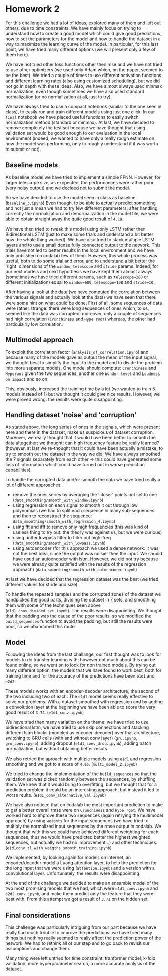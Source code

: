 # Homework 2
For this challenge we had a lot of ideas, explored many of them and left out others, due to time constraints. We have mainly focus on trying to understand how to create a good model which could give good predictions, how to set the parameters for the model and how to handle the dataset in a way to maximize the learning curve of the model.
In particular, for this last point, we have tried many different options (we will present only a few of them here).

We have not tried other loss functions other then mse and we have not tried to use other optimizers (we used only Adam which, on the paper, seemed to be the best). We tried a couple of times to use different activation functions and different learning rates (also using customized scheduling), but we did not go in depth with these ideas. Also, we have almost always used minmax normalization, even though sometimes we have also used standard normalization (or no normalization at all, just to try).

We have always tried to use a compact notebook (similar to the one seen in class), to easily run and train different models using just one click. In our `final` notebook we have placed useful functions to easily switch normalization method (standard or minmax). At last, we have decided to remove completely the test set because we have thought that using validation set would be good enough to our evaluation in the local environment (indeed, we wanted to have only a really rough estimate on how the model was performing, only to roughly understand if it was worth to submit or not).

## Baseline models
As baseline model we have tried to implement a simple FFNN. However, for larger telescope size, as excpected, the performances were rather poor (very noisy output) and we decided not to submit the model.

So we have decided to use the model seen in class as baseline. (`baseline_3.ipynb`)
Even though, to be able to actually predict something and not just a mean we had to try few different parameters, after handling correctly the normalization and denormalization in the model file, we were able to obtain straight away the quite good result of `4.19`.

We have then tried to tweak this model using only LSTM rather then Bidirectional LSTM (just to make some trials and understand a bit better how the whole thing worked). We have also tried to stack multiple LSTM layers and to use a small dense fully connected output to the network.
This trials have not led to better results in the local environment and we have only published on codalab few of them.
However, this whole process was useful, both to do some trial and error, and to understand a bit better the 'right' dimensions of the `window`, `telescope` and `stride` params.
Indeed, for our next models and next hypothesis we have kept them almost always (sometimes we have tried different params, such as `telescope=288` or different initialization) equal to `window=600`, `telescope=108` and `stride=10`.

After having a look at the data (we have computed the correlation between the various signals and actually look at the data) we have seen that there were some hint on what could be done.
First of all, some sequences of data were rather strange: there were long sequences of ones which, to us, seemed like the data was corrupted; moreover, only a couple of sequences had high correlation (`Crunchiness` and `Hype root`) whereas, the other had particulalrly low correlation.

## Multimodel approach
To exploit the correlation factor (`analysis_of_correlation.ipynb`) and because many of the models gave as output the mean of the input signal, we thought best to simplify the input to the model and to divide the problem into more separate models. One model should compute: `Crunchiness` and `Hyperoot` given the two sequences, another one `Wonder level` and `Loudness on impact` and so on.

This, obviously, increased the training time by a lot (we wanted to train 5 models instead of 1) but we thought it could give nice results. However, we were proved wrong: the results were quite disappointing.

## Handling dataset 'noise' and 'corruption'
As stated above, the long series of ones in the signals, which were present here and there in the dataset, make us suspicious of dataset corruption. Moreover, we really thought that it would have been better to smooth the data altogether; we thought: can high frequency feature be really learned? (however, at last we re-thought that it could have been actually a mistake, to try to smooth out the dataset in the way we did. We have always smoothed the 7 signals separately from each other -> this could have generated some loss of information which could have turned out in worse prediction capabilities).

To handle the corrupted data and/or smooth the data we have tried really a lot of different approaches.
- remove the ones series by averaging the 'closer' points not set to one (`data_smoothing/smooth_with_window.ipynb`)
- using regression on each signal to smooth it out through low polynomials (we had to split each sequence in many sub-sequences and then to reconstruct the sequence: `data_smoothing/smooth_with_regression_4.ipynb`)
- using fft and ifft to remove only high frequencies (this was kind of useless thing to try out: the theory was against us, but we were curious)
- using butter lowpass filter to filter out high-freq (`data_smoothing/smooth_with_lowpass.ipynb`)
- using autoencoder (for this approach we used a dense network: it was not the best idea, since the output was noisier then the input. We should have used an autoencoder with lstm. However, we did not try because we were already quite satisfied with the results of the regression approach) (`data_smoothing/smooth_with_autoencoder.ipynb`)

At last we have decided that the regression dataset was the best (we tried different values for stride and size)

To handle the repeated samples and the corrupted zones of the dataset we handpicked the good parts, dividing the dataset in 7 sets, and smoothing them with some of the techniques seen above (`e1d1_conv_divided_set.ipynb`). The results were disappointing. We thought that the padding was the cause of the poor results, so we modified the `build_sequences` function to avoid the padding, but still the results were poor, so we abandoned this route.

## Model
Following the ideas from the last challange, our first thought was to look for models to do transfer learning with: however not much about this can be found online, so we went on to look for non trained models. By trying out many different option, the models that we have found to work best, both for training time and for the accuracy of the predictions have been `e1d1` and `e2d2`. 

These models works with an encoder-decoder architecture, the second of the two including two of each. The `e1d1` model seems really effective to solve our problems. With a dataset smoothed with regression and by adding a convolution layer at the beginning we have been able to score the very good result of `3.74`. (`e1d1_conv.ipynb`)

We have tried then many variation on the theme: we have tried to use bidirectional lstm, we have tried to use skip connections and stacking different lstm blocks (modeled as encoder-decoder) over that architecture, switching to GRU cells (with and without conv layer) (`gru.ipynb`, `gru_conv.ipynb`), adding dropout (`e1d1_conv_drop.ipynb`), adding batch normalization, but without obtaining better resuts.

We also retried the aproach with multiple models using `e1d1` and regression smoothing and we got to a score of `4.05`. (`multi_model_2.ipynb`)

We tried to change the implementation of the `build_sequences` so that the validation set was picked randomly between the sequences, by shuffling them. We knew that it would bring to overfitting, but we thought that for a prediction problem it could be an interesting approach, but instead it led to worse reults. (`e1d1_conv_alternative_val.ipynb`)

We have also noticed that on codalab the most important prediction to make to get a better overall rmse were on `Crunchiness` and `Hype root`. We have worked hard to improve these two sequences (again retrying the multimodel approach) by using `weights` for the input sequences (we have tried to multiply the normalized input sequences by the rmse output in codalab. We thought that with this we could have achieved different weighting for each sequences, thus we would have predicted better the highest weighted sequences, but actually we had no improvement...) and other techniques. (`e1d1conv_tl_with_weigths_smooth_training.ipynb`)

We implemented, by looking again for models on internet, an encoder/decoder model a Luong attention layer, to help the prediction for the long input that we were using (`attention.ipynb`) and a version with a convolutional layer. Unfortunately, the results were disappointing.

At the end of the challange we decided to make an ensamble model of the two most promising models that we had, which were `e1d1_conv.ipynb` and `e2d2_conv.ipynb`, and make them predict only the feature that they were best with. From this attempt we got a result of `3.71` on the hidden set.

## Final considerations
This challenge was particularly intriguing from our part because we have really had much trouble to improve the predictions: we have tried many things but nothing really seemed to really affect the prediction power of the network. We had to rethink all of our step and to go back to revisit our assumptions and change them.

Many thing were left untried for time constraint: tranformer model, k-fold validation, more hyperparameter search, a more accurate analysis of the dataset...